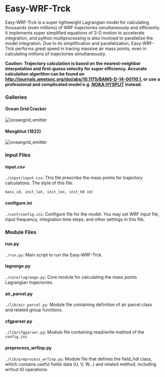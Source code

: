 # Easy-WRF-Trck

Easy-WRF-Trck is a super lightweight Lagrangian model for calculating thousands (even millions) of WRF trajectories simultaneously and efficiently. 
It implements super simplified equations of 3-D motion to accelerate integration, and python multiprocessing is also involved to parallelize the model integration.
Due to its simplification and parallelization, Easy-WRF-Trck performs great speed in tracing massive air mass points, even in calculating millions of trajectories simultaneously.

**Caution: Trajectory calculation is based on the nearest-neighbor interpolation and first-guess velocity for super efficiency. Accurate calculation algorithm can be found on http://journals.ametsoc.org/doi/abs/10.1175/BAMS-D-14-00110.1, or use a professional and complicated model e.g. [NOAA HYSPLIT](https://www.ready.noaa.gov/HYSPLIT.php) instead.**

### Galleries

#### Ocean Grid Cracker
<img src="https://raw.githubusercontent.com/Novarizark/easy-wrf-trck/master/fig/oceangrid.bmp.gif" alt="oceangrid_emitter" align=center />

#### Mangkhut (1822) 
<img src="https://raw.githubusercontent.com/Novarizark/easy-wrf-trck/master/fig/mangkhut.d01.result.gif" alt="oceangrid_emitter" align=center />

### Input Files

#### input.csv
`./input/input.csv`: This file prescribe the mass points for trajectory calculations. The style of this file:

```
mass_id, init_lat, init_lon, init_h0 (m)
```

#### configure.ini
`./conf/config.ini`: Configure file for the model. You may set WRF input file, input frequency, integration time steps, and other settings in this file.



### Module Files

#### run.py
`./run.py`: Main script to run the Easy-WRF-Trck. 

#### lagrange.py
`./core/lagrange.py`: Core module for calculating the mass points Lagrangian trajectories.

#### air_parcel.py
`./lib/air_parcel.py`: Module file containing definition of air parcel class and related group functions.

#### cfgparser.py
`./lib/cfgparser.py`: Module file containing read/write method of the `config.ini`

#### preprocess_wrfinp.py
`./lib/preprocess_wrfinp.py`: Module file that defines the field_hdl class, which contains useful fields data (U, V, W...) and related method, including wrfout IO operations.

